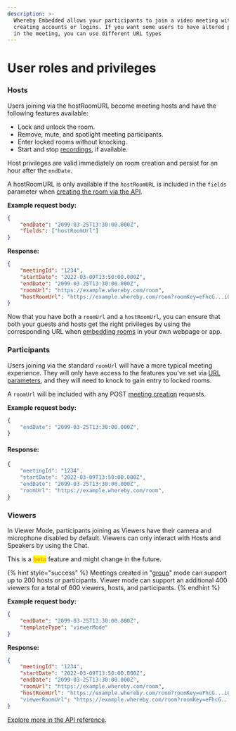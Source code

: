 ```yaml
---
description: >-
  Whereby Embedded allows your participants to join a video meeting without
  creating accounts or logins. If you want some users to have altered privileges
  in the meeting, you can use different URL types
---
```


# User roles and privileges

### Hosts

Users joining via the hostRoomURL become meeting hosts and have the following features available:

* Lock and unlock the room.
* Remove, mute, and spotlight meeting participants.
* Enter locked rooms without knocking.
* Start and stop [recordings](customizing-rooms/recording-with-embedded/), if available.

Host privileges are valid immediately on room creation and persist for an hour after the `endDate`.

A hostRoomURL is only available if the `hostRoomURL` is included in the `fields` parameter when [creating the room via the API](creating-and-deleting-rooms/using-the-rest-api.md).

**Example request body:**

```json
{
    "endDate": "2099-03-25T13:30:00.000Z",
    "fields": ["hostRoomUrl"]
}
```

**Response:**

```json
{
    "meetingId": "1234",
    "startDate": "2022-03-09T13:50:00.000Z",
    "endDate": "2099-03-25T13:30:00.000Z",
    "roomUrl": "https://example.whereby.com/room",
    "hostRoomUrl": "https://example.whereby.com/room?roomKey=eFhcG...i00ZG"
}
```

Now that you have both a `roomUrl` and a `hostRoomUrl`, you can ensure that both your guests and hosts get the right privileges by using the corresponding URL when [embedding rooms](embedding-rooms/) in your own webpage or app.

### Participants

Users joining via the standard `roomUrl` will have a more typical meeting experience. They will only have access to the features you've set via [URL parameters](customizing-rooms/using-url-parameters.md), and they will need to knock to gain entry to locked rooms.

A `roomUrl` will be included with any POST [meeting creation](https://whereby.dev/http-api/#/paths/\~1meetings/post) requests.



**Example request body:**

```javascript
{ 
    "endDate": "2099-03-25T13:30:00.000Z", 
}
```

#### Response:

```javascript
{
    "meetingId": "1234",
    "startDate": "2022-03-09T13:50:00.000Z",
    "endDate": "2099-03-25T13:30:00.000Z",
    "roomUrl": "https://example.whereby.com/room",
}
```

### Viewers

In Viewer Mode, participants joining as Viewers have their camera and microphone disabled by default. Viewers can only interact with Hosts and Speakers by using the Chat.

This is a <mark style="color:orange;">**beta**</mark> feature and might change in the future.

{% hint style="success" %}
Meetings created in "[group](creating-and-deleting-rooms/#using-the-rest-api)" mode can support up to 200 hosts or participants. Viewer mode can support an additional 400 viewers for a total of 600 viewers, hosts, and participants.&#x20;
{% endhint %}



**Example request body:**

```json
{
    "endDate": "2099-03-25T13:30:00.000Z",
    "templateType": "viewerMode"
}
```

**Response:**

```json
{
    "meetingId": "1234",
    "startDate": "2022-03-09T13:50:00.000Z",
    "endDate": "2099-03-25T13:30:00.000Z",
    "roomUrl": "https://example.whereby.com/room",
    "hostRoomUrl": "https://example.whereby.com/room?roomKey=eFhcG...i00ZG"
    "viewerRoomUrl": "https://example.whereby.com/room?roomKey=eFhcG...VTQIE"
}
```

[Explore more in the API reference](https://whereby.dev/http-api/).
